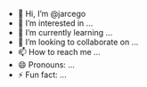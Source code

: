 - 👋 Hi, I’m @jarcego
- 👀 I’m interested in ...
- 🌱 I’m currently learning ...
- 💞️ I’m looking to collaborate on ...
- 📫 How to reach me ...
- 😄 Pronouns: ...
- ⚡ Fun fact: ...

<!---
jarcego/jarcego is a ✨ special ✨ repository because its `README.md` (this file) appears on your GitHub profile.
You can click the Preview link to take a look at your changes.
--->

